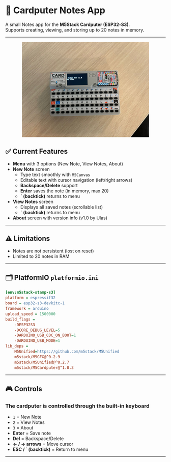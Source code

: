 # 📝 Cardputer Notes App 

A small Notes app for the **M5Stack Cardputer (ESP32‑S3)**.  
Supports creating, viewing, and storing up to 20 notes in memory.

---
<p align="center">
  <img src="photos/notes.jpeg" alt="Cardputer" width="400"/>
</p>


## ✅ Current Features
- **Menu** with 3 options (New Note, View Notes, About)
- **New Note** screen
  - Type text smoothly with `M5Canvas`
  - Editable text with cursor navigation (left/right arrows)
  - **Backspace/Delete** support
  - **Enter** saves the note (in memory, max 20)
  - **` (backtick)** returns to menu
- **View Notes** screen
  - Displays all saved notes (scrollable list)
  - **` (backtick)** returns to menu
- **About** screen with version info (v1.0 by Ulas)

---

## ⚠️ Limitations
- Notes are not persistent (lost on reset)
- Limited to 20 notes in RAM

---

## 🗂️ PlatformIO `platformio.ini`
```ini
[env:m5stack-stamp-s3]
platform = espressif32
board = esp32-s3-devkitc-1
framework = arduino
upload_speed = 1500000
build_flags = 
    -DESP32S3
    -DCORE_DEBUG_LEVEL=5
    -DARDUINO_USB_CDC_ON_BOOT=1
    -DARDUINO_USB_MODE=1
lib_deps = 
    M5Unified=https://github.com/m5stack/M5Unified
    m5stack/M5GFX@^0.2.9
    m5stack/M5Unified@^0.2.7
    m5stack/M5Cardputer@^1.0.3
```

---

## 🎮 Controls
### The cardputer is controlled through the built-in keyboard
- `1` = New Note
- `2` = View Notes 
- `3` = About
- **Enter** = Save note
- **Del** = Backspace/Delete
- **← / → arrows** = Move cursor
- **ESC / ` (backtick)** = Return to menu

---
